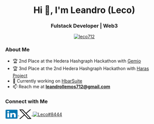 <h1 align="center">Hi 👋, I'm Leandro (Leco)</h1>
<h3 align="center">Fulstack Developer | Web3 </h3>

<p align="center">
  <a href="https://twitter.com/leco712" target="blank">
    <img src="https://img.shields.io/twitter/follow/leco712?logo=twitter&style=for-the-badge" alt="leco712" />
  </a>
</p>

### About Me
- 🏆 2nd Place at the Hedera Hashgraph Hackathon with [Gemio](https://hbarsuite.app)
- 🏆 3nd Place at the 2nd Hedera Hashgraph Hackathon with [Haras Project](https://hbarsuite.app)
- 🔭 Currently working on [HbarSuite](https://hbarsuite.app)
- 📫 Reach me at **leandrollemos712@gmail.com**

### Connect with Me
<p align="left">
  <a href="https://linkedin.com/in/leandrolourencolemos" target="blank">
    <img align="center" src="https://raw.githubusercontent.com/devicons/devicon/master/icons/linkedin/linkedin-original.svg" alt="leandrolourencolemos" height="30" width="40" />
  </a>
  <a href="https://twitter.com/leco712" target="blank">
    <img align="center" src="https://raw.githubusercontent.com/devicons/devicon/master/icons/twitter/twitter-original.svg" alt="leco712" height="30" width="40" />
  </a>
  <a href="https://discord.gg/Leco#8444" target="blank">
    <img align="center" src="https://raw.githubusercontent.com/devicons/devicon/master/icons/discord/discord-original.svg" alt="Leco#8444" height="30" width="40" />
  </a>
</p>

